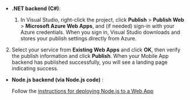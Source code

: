 
* **.NET backend (C#)**:  

  1. In Visual Studio, right-click the project, click **Publish** > **Publish Web** > **Microsoft Azure Web Apps**, and (if needed) sign-in with your Azure credentials. When you sign in, Visual Studio downloads and stores your publish settings directly from Azure.

2. Select your service from **Existing Web Apps** and click **OK**, then verify the publish information and click **Publish**.  When your Mobile App backend has published successfully, you will see a landing page indicating success.



* **Node.js backend (via Node.js code)** :  

     Follow the [instructions for deploying Node.js to a Web App](../articles/app-service-web/web-sites-nodejs-develop-deploy-mac.md)


